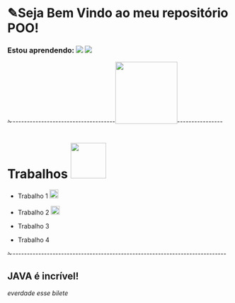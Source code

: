 
# ✎Seja Bem Vindo ao meu repositório POO!
### Estou aprendendo: [![]( 	https://img.shields.io/badge/C-00599C?style=for-the-badge&logo=c&logoColor=white)]() [![]( 	https://img.shields.io/badge/Java-ED8B00?style=for-the-badge&logo=openjdk&logoColor=white)]()

✁------------------------------------<img src= "https://github.com/Gustavpng/POO/assets/170248110/63015030-3a03-49f9-8a72-df2fdb175214" width = "140px" />----------------

# Trabalhos <img src="https://github.com/Gustavpng/POO/assets/170248110/38024f62-12f8-4d42-be7d-09f969d693d4" width = "80px" />
 - Trabalho 1   <img src="https://github.com/Gustavpng/POO/assets/170248110/5bb1c020-b413-43e9-bab7-2bb6056f2563" width = "20px" />

- Trabalho 2   <img src="https://github.com/Gustavpng/POO/assets/170248110/5bb1c020-b413-43e9-bab7-2bb6056f2563" width = "20px" />

 - Trabalho 3   

- Trabalho 4
  
✁---------------------------------------------------------------------------

  ## JAVA é incrível!
*everdade esse bilete*

